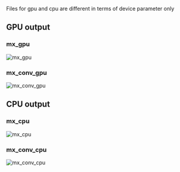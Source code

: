 Files for gpu and cpu are different in terms of device parameter only

## GPU output 

### mx_gpu
![mx_gpu](https://user-images.githubusercontent.com/23000971/44314812-a64e2e00-a43a-11e8-878a-614f2cbb8bc8.png)

### mx_conv_gpu
![mx_conv_gpu](https://user-images.githubusercontent.com/23000971/44314811-a64e2e00-a43a-11e8-822e-e7ecad88b4fe.png)

## CPU output

### mx_cpu
![mx_cpu](https://user-images.githubusercontent.com/23000971/44314826-d8f82680-a43a-11e8-9710-818a5aac4812.png)

### mx_conv_cpu
![mx_conv_cpu](https://user-images.githubusercontent.com/23000971/44314825-d8f82680-a43a-11e8-8397-99cb2a63ed3f.png)
